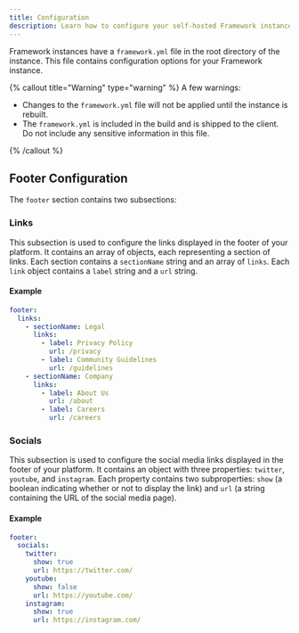 ```yaml
---
title: Configuration
description: Learn how to configure your self-hosted Framework instance.
---
```


Framework instances have a `framework.yml` file in the root directory of the instance. This file contains configuration options for your Framework instance.

{% callout title="Warning" type="warning" %}
A few warnings:

- Changes to the `framework.yml` file will not be applied until the instance is rebuilt.
- The `framework.yml` is included in the build and is shipped to the client. Do not include any sensitive information in this file.

{% /callout %}

## Footer Configuration

The `footer` section contains two subsections:

### Links

This subsection is used to configure the links displayed in the footer of your platform. It contains an array of objects, each representing a section of links. Each section contains a `sectionName` string and an array of `links`. Each `link` object contains a `label` string and a `url` string.

#### Example

```yml
footer:
  links:
    - sectionName: Legal
      links:
        - label: Privacy Policy
          url: /privacy
        - label: Community Guidelines
          url: /guidelines
    - sectionName: Company
      links:
        - label: About Us
          url: /about
        - label: Careers
          url: /careers
```

### Socials

This subsection is used to configure the social media links displayed in the footer of your platform. It contains an object with three properties: `twitter`, `youtube`, and `instagram`. Each property contains two subproperties: `show` (a boolean indicating whether or not to display the link) and `url` (a string containing the URL of the social media page).

#### Example

```yml
footer:
  socials:
    twitter:
      show: true
      url: https://twitter.com/
    youtube:
      show: false
      url: https://youtube.com/
    instagram:
      show: true
      url: https://instagram.com/
```
